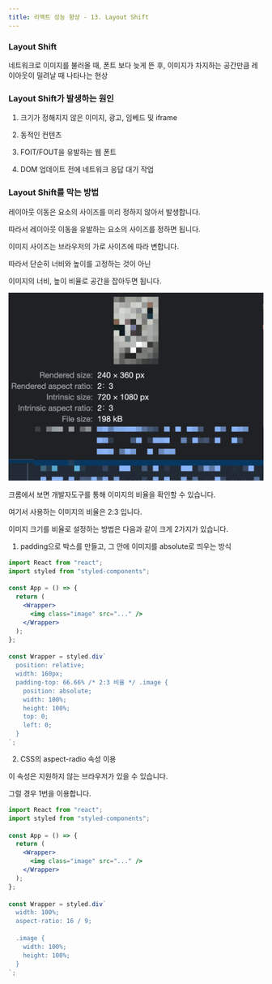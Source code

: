 ```yaml
---
title: 리액트 성능 향상 - 13. Layout Shift
---
```


### Layout Shift

네트워크로 이미지를 불러올 때, 폰트 보다 늦게 뜬 후, 이미지가 차지하는 공간만큼 레이아웃이 밀려날 때 나타나는 현상

### Layout Shift가 발생하는 원인

1. 크기가 정해지지 않은 이미지, 광고, 임베드 및 iframe

2. 동적인 컨텐츠

3. FOIT/FOUT을 유발하는 웹 폰트

4. DOM 업데이트 전에 네트워크 응답 대기 작업

### Layout Shift를 막는 방법

레이아웃 이동은 요소의 사이즈를 미리 정하지 않아서 발생합니다.

따라서 레이아웃 이동을 유발하는 요소의 사이즈를 정하면 됩니다.

이미지 사이즈는 브라우저의 가로 사이즈에 따라 변합니다.

따라서 단순히 너비와 높이를 고정하는 것이 아닌

이미지의 너비, 높이 비율로 공간을 잡아두면 됩니다.

![image](img/23/1.png)

크롬에서 보면 개발자도구를 통해 이미지의 비율을 확인할 수 있습니다.

여기서 사용하는 이미지의 비율은 2:3 입니다.

이미지 크기를 비율로 설정하는 방법은 다음과 같이 크게 2가지가 있습니다.

1. padding으로 박스를 만들고, 그 안에 이미지를 absolute로 띄우는 방식

```jsx
import React from "react";
import styled from "styled-components";

const App = () => {
  return (
    <Wrapper>
      <img class="image" src="..." />
    </Wrapper>
  );
};

const Wrapper = styled.div`
  position: relative;
  width: 160px;
  padding-top: 66.66% /* 2:3 비율 */ .image {
    position: absolute;
    width: 100%;
    height: 100%;
    top: 0;
    left: 0;
  }
`;
```

2. CSS의 aspect-radio 속성 이용

이 속성은 지원하지 않는 브라우저가 있을 수 있습니다.

그럴 경우 1번을 이용합니다.

```jsx
import React from "react";
import styled from "styled-components";

const App = () => {
  return (
    <Wrapper>
      <img class="image" src="..." />
    </Wrapper>
  );
};

const Wrapper = styled.div`
  width: 100%;
  aspect-ratio: 16 / 9;

  .image {
    width: 100%;
    height: 100%;
  }
`;
```

